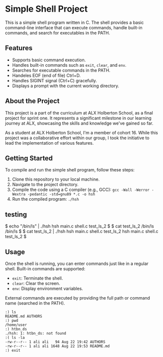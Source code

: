 # Simple Shell Project

This is a simple shell program written in C. The shell provides a basic command-line interface that can execute commands, handle built-in commands, and search for executables in the PATH.

## Features

- Supports basic command execution.
- Handles built-in commands such as `exit`, `clear`, and `env`.
- Searches for executable commands in the PATH.
- Handeles EOF (end of file) Ctrl+D.
- Handles SIGINT signal (Ctrl+C) gracefully.
- Displays a prompt with the current working directory.

## About the Project

This project is a part of the curriculum at ALX Holberton School, as a final project for sprint one. It represents a significant milestone in our learning journey at ALX, showcasing the skills and knowledge we've gained so far.

As a student at ALX Holberton School, I'm a member of cohort 16. While this project was a collaborative effort within our group, I took the initiative to lead the implementation of various features.

## Getting Started

To compile and run the simple shell program, follow these steps:

1. Clone this repository to your local machine.
2. Navigate to the project directory.
3. Compile the code using a C compiler (e.g., GCC): `gcc -Wall -Werror -Wextra -pedantic -std=gnu89 *.c -o hsh`
4. Run the compiled program: `./hsh`

## testing

$ echo "/bin/ls" | ./hsh
hsh main.c shell.c test_ls_2
$
$ cat test_ls_2
/bin/ls
/bin/ls
$
$ cat test_ls_2 | ./hsh
hsh main.c shell.c test_ls_2
hsh main.c shell.c test_ls_2
$

## Usage

Once the shell is running, you can enter commands just like in a regular shell. Built-in commands are supported:

- `exit`: Terminate the shell.
- `clear`: Clear the screen.
- `env`: Display environment variables.

External commands are executed by providing the full path or command name (searched in the PATH).

```shell
:) ls
README.md AUTHORS
:) pwd
/home/user
:) htbn_ds
./hsh: 1: htbn_ds: not found
:( ls -la
-rw-r--r-- 1 ali ali   94 Aug 22 19:42 AUTHORS
-rw-r--r-- 1 ali ali 1648 Aug 22 19:53 README.md
:) exit
